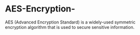# AES-Encryption-
AES (Advanced Encryption Standard) is a widely-used symmetric encryption algorithm that is used to secure sensitive information.
